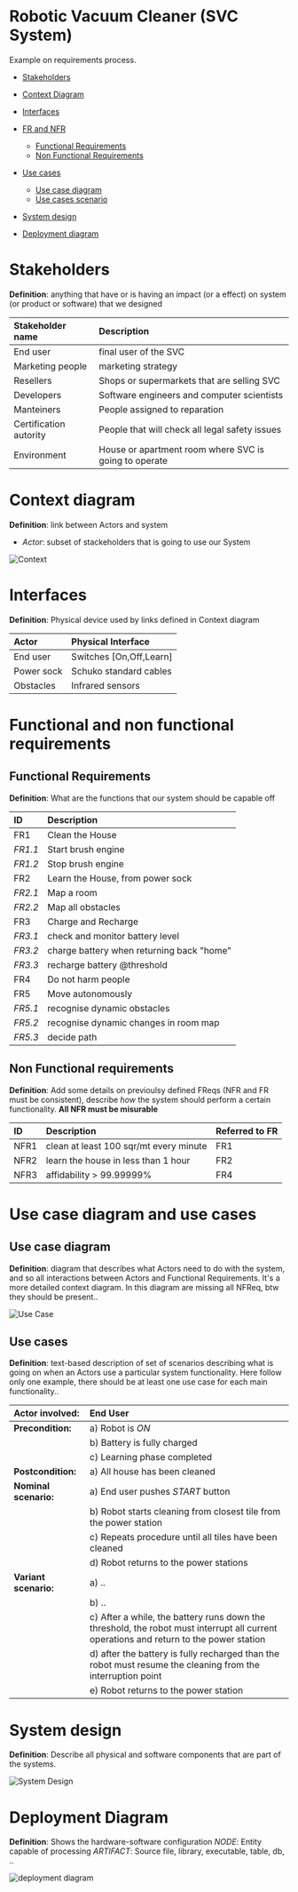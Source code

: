 # Robotic Vacuum Cleaner (SVC System)
Example on requirements process.

- [Stakeholders](#stakeholders)

- [Context Diagram](#context-diagram)

- [Interfaces](#interfaces)

- [FR and NFR](#functional-and-non-functional-requirements)
  + [Functional Requirements](#functional-requirements)
  + [Non Functional Requirements](#non-functional-requirements)

- [Use cases](#use-case-diagram-and-use-cases)
  + [Use case diagram](#use-case-diagram)
  + [Use cases scenario](#use-cases)

- [System design](#system-design)

- [Deployment diagram](#deployment-diagram)


# Stakeholders
**Definition**: anything that have or is having an impact (or a effect) on system
            (or product or software) that we designed

| **Stakeholder name** | **Description** |
|:---------------  | :---------  |
| End user         | final user of the SVC |
| Marketing people | marketing strategy |
| Resellers        | Shops or supermarkets that are selling SVC |
| Developers       | Software engineers and computer scientists |
| Manteiners       | People assigned to reparation |
| Certification autority | People that will check all legal safety issues |
| Environment      | House or apartment room where SVC is going to operate |  

# Context diagram
**Definition**: link between Actors and system
- *Actor*: subset of stackeholders that is going to use our System

![Context](http://www.plantuml.com/plantuml/png/SoWkIImgAStDuKfCBialKh1opKjHA2rEBR9II2nMS3I42GVabwSMAGJd9sUdba2aZ10woZABylDoK_EWCiPSIi5XpWh1bSKbgRbA826DuCXWJIv7GrrTACj8LzSEoZI62JgavgK07G80)

# Interfaces
**Definition**: Physical device used by links defined in Context diagram

| **Actor** | **Physical Interface** |
|:--------- |:-----------------------|
| End user  | Switches [On,Off,Learn]|
| Power sock| Schuko standard cables |
| Obstacles | Infrared sensors       |

# Functional and non functional requirements
## Functional Requirements
**Definition**: What are the functions that our system should be capable off

| **ID**        | **Description** |
|:------------- |:----------------|
| FR1 | Clean the House|
| *FR1.1* | Start brush engine|
| *FR1.2* | Stop brush engine|
| FR2 | Learn the House, from power sock|
| *FR2.1* | Map a room|
| *FR2.2* | Map all obstacles|
| FR3 | Charge and Recharge|
| *FR3.1* | check and monitor battery level|
| *FR3.2* | charge battery when returning back "home"|
| *FR3.3* | recharge battery @threshold|
| FR4 | Do not harm people|
| FR5 | Move autonomously|
| *FR5.1* | recognise dynamic obstacles|
| *FR5.2* | recognise dynamic changes in room map|
| *FR5.3* | decide path|

## Non Functional requirements
**Definition**: Add some details on previoulsy defined FReqs (NFR and FR must be
consistent), describe *how* the system should perform a certain functionality.
**All NFR must be misurable**


| **ID**        | **Description** | **Referred to FR** |
|:------------- |:----------------|:-------------------|
| NFR1 | clean at least 100 sqr/mt every minute| FR1 |
| NFR2 | learn the house in less than 1 hour| FR2 |
| NFR3 | affidability > 99.99999% | FR4 |


# Use case diagram and use cases

## Use case diagram
**Definition**: diagram that describes what Actors need to do with the system, and so all interactions between Actors and Functional Requirements.
It's a more detailed context diagram.
In this diagram are missing all NFReq, btw they should be present..

![Use Case](http://www.plantuml.com/plantuml/svg/RP71JiCm38RlVGgh9pYK1wZGD37W16BgnEvUQcX54a-ECxItfscXuP1Z_kzFzCNU1aNHw6o5HbcWVV8zl0UI5Z30NaQ7SlrZU_ucWGERBzA5fo3Vl8p2tf5VuDifA1fBeQexFh724KsC3dQMq9FKgNFJ7NUtLJr7e0F1m37GWfwxEPxm2w4KS8eJVkKBmLWe991U7r0-2T3t86JIOMqye2h9TIezCdXMcAY3C_7Phfq3Vf1EbTaLxZRP3DhH6njxocpLAhDaL4HPfK2pH8Q_gscQJHvKpl9qvXNTDyt_pwwRMV9bJ5loVNJs1m00)


## Use cases
**Definition**: text-based description of set of scenarios describing what is going on when an Actors use a particular system functionality.
Here follow only one example, there should be at least one use case for each main functionality..

| **Actor involved:** | **End User** |
|:--------------------|:-------------|
|**Precondition:**    |a) Robot is *ON*|
|                     |b) Battery is fully charged|
|                     |c) Learning phase completed|
|**Postcondition:**   |a) All house has been cleaned|
|**Nominal scenario:**|a) End user pushes *START* button|
|                     |b) Robot starts cleaning from closest tile from the power station|
|                     |c) Repeats procedure until all tiles have been cleaned|
|                     |d) Robot returns to the power stations|
|**Variant scenario:**|a) ..|
|                     |b) ..|
|                     |c) After a while, the battery runs down the threshold, the robot must interrupt all current operations and return to the power station|
|                     |d) after the battery is fully recharged than the robot  must resume the cleaning from the interruption point|
|                     |e) Robot returns to the power station|

# System design
**Definition**: Describe all physical and software components that are part of the systems.

![System Design](http://www.plantuml.com/plantuml/svg/JP7DReCm48JlFCNAvoHgrPvwYk878Agbv6pSvQS5RsKlGdtxMWisN91dvrk9cRr6je7dQQoe-KR7y4aDSHQQfj-PCMHjgEN51inQ2GqFw-Pv0ZsYzHWKs0ZceSlICh3hithsY6FP5mKHVQHrxscALpUHhHlnQDUtujyiCuQ_Wc_wIE-mqhqDtU0xY6nv82--tlqxBHWWalj15kzkQbsjyUXytfl83qZ3KaVXv0TtfTxL5bY-w-pbSdbDumDNikGCCZi2warjFS87AF8deBOzWHnFLQbieOGlAgNJHbwIvOh-Aztv7m00)

# Deployment Diagram
**Definition**: Shows the hardware-software configuration
*NODE*: Entity capable of processing
*ARTIFACT*: Source file, library, executable, table, db, ..

![deployment diagram](http://www.plantuml.com/plantuml/svg/NOx12i8m38RlVOhG-rv066mMRnu4yG7Ybir2buukFOZuxgPIc7Zgd-zllwRR19Fa9HWz_8I3W7MH9SLWuMKc7mZiYMVF14FbbHvHXDBp7r-9jvXs-lunz-kwMrqWPCyp88zm9apVeGzpJ5uUorQUSXpB_-vcQtGNZNL1Q1hGogYrHAsCZj2s9S91BoF3FQke8nxp4Zu0)
